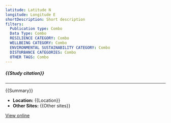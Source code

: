 ```yaml
---
latitude: Latitude N
longitude: Longitude E
shortDescription: Short description
filters:
  Publication type: Combo
  Data Type: Combo
  RESILIENCE CATEGORY: Combo
  WELLBEING CATEGORY: Combo
  ENVIRONMENTAL SUSTAINABILITY CATEGORY: Combo
  DISTURBANCE CATEGORIES: Combo
  OTHER TAGS: Combo
---
```


##### {{Study citation}}

---

{{Summary}}

- **Location:** {{Location}}
- **Other Sites:** {{Other sites}}

[View online]({{Hyperlink}})
